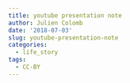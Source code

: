 ```yaml
---
title: youtube presentation note
author: Julien Colomb
date: '2018-07-03'
slug: youtube-presentation-note
categories:
  - life_story
tags:
  - CC-BY
---
```


